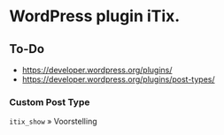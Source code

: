 # WordPress plugin iTix.

## To-Do

- https://developer.wordpress.org/plugins/
- https://developer.wordpress.org/plugins/post-types/

### Custom Post Type

`itix_show` » Voorstelling
